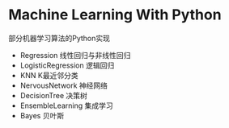 # Machine Learning With Python
部分机器学习算法的Python实现  


* Regression         线性回归与非线性回归
* LogisticRegression 逻辑回归
* KNN                K最近邻分类
* NervousNetwork     神经网络
* DecisionTree       决策树
* EnsembleLearning   集成学习
* Bayes              贝叶斯
